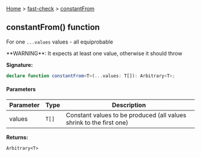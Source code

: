 [Home](/) &gt; [fast-check](../fast-check.md) &gt; [constantFrom](constantFrom_1.md)

## constantFrom() function

For one `...values` values - all equiprobable

\*\*WARNING\*\*: It expects at least one value, otherwise it should throw

<b>Signature:</b>

```typescript
declare function constantFrom<T>(...values: T[]): Arbitrary<T>;
```

#### Parameters

|  Parameter | Type | Description |
|  --- | --- | --- |
|  values | <code>T[]</code> | Constant values to be produced (all values shrink to the first one) |

<b>Returns:</b>

`Arbitrary<T>`

